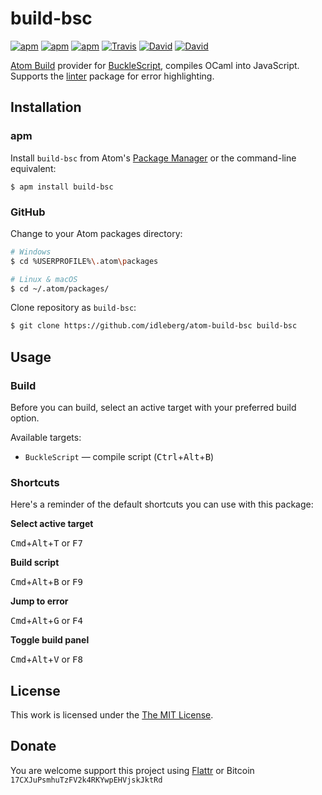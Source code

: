 # build-bsc

[![apm](https://img.shields.io/apm/l/build-bsc.svg?style=flat-square)](https://atom.io/packages/build-bsc)
[![apm](https://img.shields.io/apm/v/build-bsc.svg?style=flat-square)](https://atom.io/packages/build-bsc)
[![apm](https://img.shields.io/apm/dm/build-bsc.svg?style=flat-square)](https://atom.io/packages/build-bsc)
[![Travis](https://img.shields.io/travis/idleberg/atom-build-bsc.svg?style=flat-square)](https://travis-ci.org/idleberg/atom-build-bsc)
[![David](https://img.shields.io/david/idleberg/atom-build-bsc.svg?style=flat-square)](https://david-dm.org/idleberg/atom-build-bsc#info=dependencies)
[![David](https://img.shields.io/david/dev/idleberg/atom-build-bsc.svg?style=flat-square)](https://david-dm.org/idleberg/atom-build-bsc?type=dev)

[Atom Build](https://atombuild.github.io/) provider for [BuckleScript](https://github.com/bloomberg/bucklescript), compiles OCaml into JavaScript. Supports the [linter](https://atom.io/packages/linter) package for error highlighting.

## Installation

### apm

Install `build-bsc` from Atom's [Package Manager](http://flight-manual.atom.io/using-atom/sections/atom-packages/) or the command-line equivalent:

`$ apm install build-bsc`

### GitHub

Change to your Atom packages directory:

```bash
# Windows
$ cd %USERPROFILE%\.atom\packages

# Linux & macOS
$ cd ~/.atom/packages/
```

Clone repository as `build-bsc`:

```bash
$ git clone https://github.com/idleberg/atom-build-bsc build-bsc
```

## Usage

### Build

Before you can build, select an active target with your preferred build option.

Available targets:

* `BuckleScript` — compile script (<kbd>Ctrl</kbd>+<kbd>Alt</kbd>+<kbd>B</kbd>)

### Shortcuts

Here's a reminder of the default shortcuts you can use with this package:

**Select active target**

<kbd>Cmd</kbd>+<kbd>Alt</kbd>+<kbd>T</kbd> or <kbd>F7</kbd>

**Build script**

<kbd>Cmd</kbd>+<kbd>Alt</kbd>+<kbd>B</kbd> or <kbd>F9</kbd>

**Jump to error**

<kbd>Cmd</kbd>+<kbd>Alt</kbd>+<kbd>G</kbd> or <kbd>F4</kbd>

**Toggle build panel**

<kbd>Cmd</kbd>+<kbd>Alt</kbd>+<kbd>V</kbd> or <kbd>F8</kbd>

## License

This work is licensed under the [The MIT License](LICENSE.md).

## Donate

You are welcome support this project using [Flattr](https://flattr.com/submit/auto?user_id=idleberg&url=https://github.com/idleberg/atom-build-bsc) or Bitcoin `17CXJuPsmhuTzFV2k4RKYwpEHVjskJktRd`
